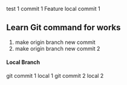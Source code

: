 test 1 commit 1
Feature local commit 1
## Learn Git command for works
1. make origin branch new commit
2. make origin branch new commit 2

#### Local Branch

git commit 1 local 1
git commit 2 local 2
